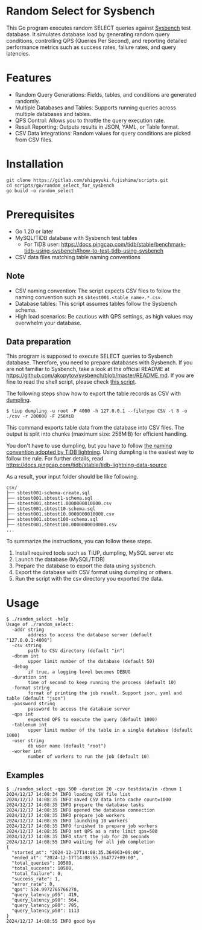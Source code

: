 # Random Select for Sysbench

This Go program executes random SELECT queries against [Sysbench](https://github.com/akopytov/sysbench) test database. It simulates database load by generating random query conditions, controlling QPS (Queries Per Second), and reporting detailed performance metrics such as success rates, failure rates, and query latencies.

# Features
- Random Query Generations: Fields, tables, and conditions are generated randomly.
- Multiple Databases and Tables: Supports running queries across multiple databases and tables.
- QPS Control: Allows you to throttle the query execution rate.
- Result Reporting: Outputs results in JSON, YAML, or Table format.
- CSV Data Integrations: Random values for query conditions are picked from CSV files.

# Installation
```shell
git clone https://gitlab.com/shigeyuki.fujishima/scripts.git
cd scripts/go/random_select_for_sysbench
go build -o random_select
```

# Prerequisites
- Go 1.20 or later
- MySQL/TiDB database with Sysbench test tables
    - For TiDB user: https://docs.pingcap.com/tidb/stable/benchmark-tidb-using-sysbench#how-to-test-tidb-using-sysbench
- CSV data files matching table naming conventions

## Note
- CSV naming convention: The script expects CSV files to follow the naming convention such as `sbtest001.<table_name>.*.csv`.
- Database tables: This script assumes tables follow the Sysbench schema.
- High load scenarios: Be cautious with QPS settings, as high values may overwhelm your database.

## Data preparation

This program is supposed to execute SELECT queries to Sysbench database. Therefore, you need to prepare databases with Sysbench. If you are not familiar to Sysbench, take a look at the official README at https://github.com/akopytov/sysbench/blob/master/README.md. If you are fine to read the shell script, please check [this script](./scripts/run_sysbench.sh).

The following steps show how to export the table records as CSV with [dumpling](https://docs.pingcap.com/tidb/stable/dumpling-overview).
```shell
$ tiup dumpling -u root -P 4000 -h 127.0.0.1 --filetype CSV -t 8 -o ./csv -r 200000 -F 256MiB
```

This command exports table data from the database into CSV files. The output is split into chunks (maximum size: 256MiB) for efficient handling.

You don't have to use dumpling, but you have to follow [the naming convention adopted by TiDB lightning](https://docs.pingcap.com/tidb/stable/tidb-lightning-data-source). Using dumpling is the easiest way to follow the rule. For further details, read https://docs.pingcap.com/tidb/stable/tidb-lightning-data-source

As a result, your input folder should be like following.
```
csv/
├── sbtest001-schema-create.sql
├── sbtest001.sbtest1-schema.sql
├── sbtest001.sbtest1.0000000010000.csv
├── sbtest001.sbtest10-schema.sql
├── sbtest001.sbtest10.0000000010000.csv
├── sbtest001.sbtest100-schema.sql
├── sbtest001.sbtest100.0000000010000.csv
...
```

To summarize the instructions, you can follow these steps.
1. Install required tools such as TiUP, dumpling, MySQL server etc
2. Launch the database (MySQL/TiDB)
3. Prepare the database to export the data using sysbench.
4. Export the database with CSV format using dumpling or others.
5. Run the script with the csv directory you exported the data.

# Usage

```shell
$ ./random_select -help
Usage of ./random_select:
  -addr string
        address to access the database server (default "127.0.0.1:4000")
  -csv string
        path to CSV directory (default "in")
  -dbnum int
        upper limit number of the database (default 50)
  -debug
        if true, a logging level becomes DEBUG
  -duration int
        time of second to keep running the process (default 10)
  -format string
        format of printing the job result. Support json, yaml and table (default "json")
  -password string
        password to access the database server
  -qps int
        expected QPS to execute the query (default 1000)
  -tablenum int
        upper limit number of the table in a single database (default 1000)
  -user string
        db user name (default "root")
  -worker int
        number of workers to run the job (default 10)
```

## Examples

```shell
$ ./random_select -qps 500 -duration 20 -csv testdata/in -dbnum 1
2024/12/17 14:08:34 INFO loading CSV file list
2024/12/17 14:08:35 INFO saved CSV data into cache count=1000
2024/12/17 14:08:35 INFO prepare the database tasks
2024/12/17 14:08:35 INFO opened the database connection
2024/12/17 14:08:35 INFO prepare job workers
2024/12/17 14:08:35 INFO launching 10 workers
2024/12/17 14:08:35 INFO finished to prepare job workers
2024/12/17 14:08:35 INFO set QPS as a rate limit qps=500
2024/12/17 14:08:35 INFO start the job for 20 seconds
2024/12/17 14:08:55 INFO waiting for all job completion
{
  "started_at": "2024-12-17T14:08:35.364963+09:00",
  "ended_at": "2024-12-17T14:08:55.364777+09:00",
  "total_queries": 10500,
  "total_success": 10500,
  "total_failure": 0,
  "success_rate": 1,
  "error_rate": 0,
  "qps": 524.9972765766278,
  "query_latency_p95": 419,
  "query_latency_p90": 564,
  "query_latency_p80": 795,
  "query_latency_p50": 1113
}
2024/12/17 14:08:55 INFO good bye
```
